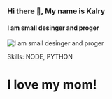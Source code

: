 ### Hi there 👋, My name is Kalry
#### I am small desinger and proger
![I am small desinger and proger](https://img.shields.io/badge/i_am_2-years_old-green)

Skills: NODE, PYTHON
# I love my mom!
